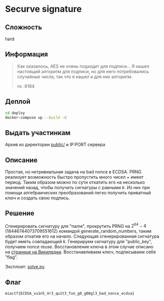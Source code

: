 # Securve signature

## Сложность
hard

## Информация
> Как оказалось, AES не очень подходит для подписи... Я нашел настоящий алгоритм для подписи, но для него потребовались случайные числа, так что я нашел и для них алгоритм.
>
> nc <ip>:6184

## Деплой
```sh
cd deploy
docker-compose up --build -d
```

## Выдать участинкам
Архив из директории [public/](public/) и IP:PORT сервера

## Описание
Простая, но нетривиальная задача на bad nonce в ECDSA. PRNG реализует возможность быстро пропустить много чисел + имеет период. Таким образом можно по сути откатить его на несколько значений назад, чтобы получить сигнатуры с равными $k$. Из них при помощи алгебраических преобразований легко получить приватный ключ и создать свою подпись.

## Решение
Сгенерировать сигнатуру для "name", прокрутить PRNG на $2^{64}-4$ (18446744073709551612) командой generate_random_numbers, таким образом откатив его на начало. Следующая сгенерированная сигнатура будет иметь совпадающий $k$. Генерируем сигнатуру для "public_key", получаем nonce reuse. Восстановление ключа в этом случае описано на [странице на Википедии](https://en.wikipedia.org/wiki/Elliptic_Curve_Digital_Signature_Algorithm). Восстанавливаем ключ, подписываем себе "flag".

Эксплоит: [solve.py](solve/solve.py).

## Флаг
`miactf{ECDSA_vu1n5_4r3_qu1t3_fun_g0_g00gl3_bad_nonce_ecdsa}`

